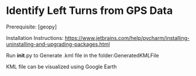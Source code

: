 # Identify Left Turns from GPS Data

Prerequisite: [geopy]

Installation Instructions: https://www.jetbrains.com/help/pycharm/installing-uninstalling-and-upgrading-packages.html

Run __init__.py to Generate .kml file in the folder:GeneratedKMLFile

KML file can be visualized using Google Earth